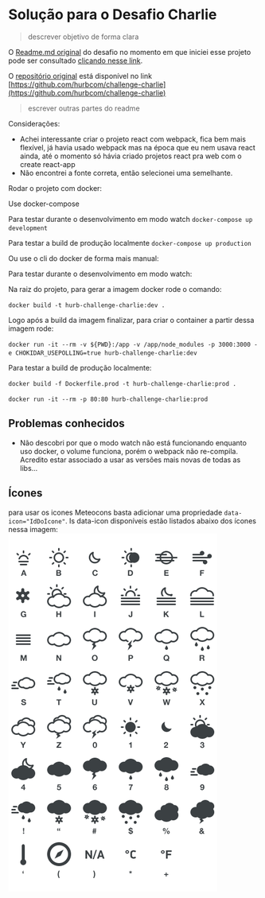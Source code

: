 # Solução para o Desafio Charlie

> descrever objetivo de forma clara

O [Readme.md original](./docs/CHALLENGE.md) do desafio no momento em que iniciei esse projeto pode ser consultado [clicando nesse link](./docs/CHALLENGE.md).

O [repositório original](https://github.com/hurbcom/challenge-charlie) está disponível no link [https://github.com/hurbcom/challenge-charlie](https://github.com/hurbcom/challenge-charlie)

> escrever outras partes do readme


Considerações:

- Achei interessante criar o projeto react com webpack, fica bem mais flexível, já havia usado webpack mas na época que eu nem usava react ainda, até o momento só hávia criado projetos react pra web com o create react-app
- Não encontrei a fonte correta, então selecionei uma semelhante.


Rodar o projeto com docker:

Use docker-compose

Para testar durante o desenvolvimento em modo watch
`docker-compose up development`

Para testar a build de produção localmente
`docker-compose up production`


Ou use o cli do docker de forma mais manual:


Para testar durante o desenvolvimento em modo watch:

Na raiz do projeto, para gerar a imagem docker rode o comando:

`docker build -t hurb-challenge-charlie:dev .`

Logo após a build da imagem finalizar, para criar o container a partir dessa imagem rode:

`docker run -it --rm -v ${PWD}:/app -v /app/node_modules -p 3000:3000 -e CHOKIDAR_USEPOLLING=true hurb-challenge-charlie:dev`

Para testar a build de produção localmente:

`docker build -f Dockerfile.prod -t hurb-challenge-charlie:prod .`

`docker run -it --rm -p 80:80 hurb-challenge-charlie:prod`

## Problemas conhecidos

- Não descobri por que o modo watch não está funcionando enquanto uso docker, o volume funciona, porém o webpack não re-compila. Acredito estar associado a usar as versões mais novas de todas as libs...



## Ícones

para usar os icones Meteocons basta adicionar uma propriedade `data-icon="IdDoÍcone"`. Is data-icon disponíveis estão listados abaixo dos ícones nessa imagem:
<img src="./docs/assets/meteocons-icons.png" alt="Imagem com os ícones disponíveis"/>
